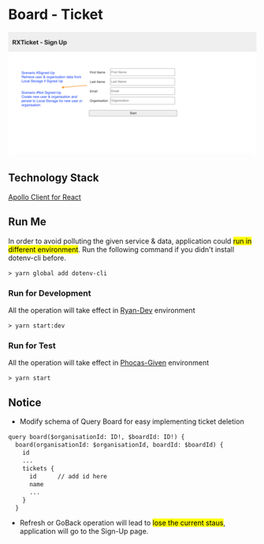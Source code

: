 # Board - Ticket

![Sign Up Page](imgs/signup-page.png)

## Technology Stack

[Apollo Client for React](https://www.apollographql.com/docs/react/)

## Run Me
In order to avoid polluting the given service & data, application could <mark>run in different environment</mark>. Run the following command if you didn't install dotenv-cli before.

```
> yarn global add dotenv-cli
```
### Run for Development
All the operation will take effect in [Ryan-Dev](https://14g8921io8.execute-api.us-east-1.amazonaws.com/ryan-dev-ticket) environment

```
> yarn start:dev
```

### Run for Test
All the operation will take effect in [Phocas-Given](https://14g8921io8.execute-api.us-east-1.amazonaws.com/ryan-dev-ticket) environment

```
> yarn start
```

## Notice

* Modify schema of Query Board for easy implementing ticket deletion

```
query board($organisationId: ID!, $boardId: ID!) {
  board(organisationId: $organisationId, boardId: $boardId) {
    id
    ...
    tickets {
      id      // add id here
      name
      ...
    }  
  }
```

* Refresh or GoBack operation will lead to <mark>lose the current staus</mark>, application will go to the Sign-Up page.

